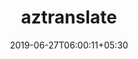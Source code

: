 ---
title: "aztranslate"
date: 2019-06-27T06:00:11+05:30
type: "organisations"
org_name: "Microsoft Azure"
repo_desc: "Azure Translate Service for MLHub.ai"
repo_link: https://github.com/Azure/aztranslate
---